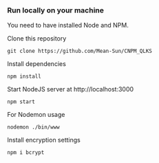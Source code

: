 
### Run locally on your machine
You need to have installed Node and NPM.

Clone this repository
``` shell
git clone https://github.com/Mean-Sun/CNPM_QLKS
```

Install dependencies
``` shell
npm install
```

Start NodeJS server at http://localhost:3000
``` shell
npm start
```

For Nodemon usage
``` shell
nodemon ./bin/www
```
Install encryption settings
``` shell
npm i bcrypt
```
